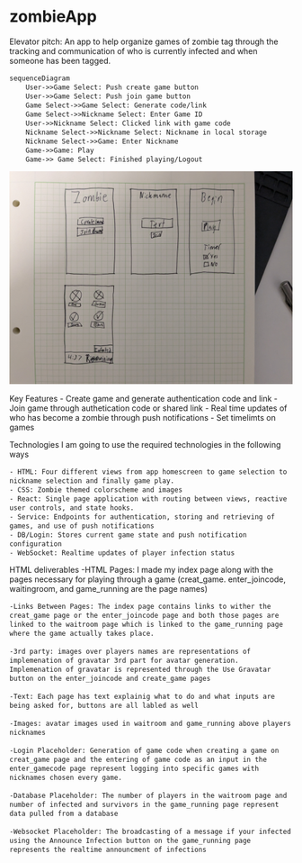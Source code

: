 # zombieApp

Elevator pitch: An app to help organize games of zombie tag through the tracking and communication of who is currently infected and when someone has been tagged.

```mermaid
sequenceDiagram
    User->>Game Select: Push create game button
    User->>Game Select: Push join game button
    Game Select->>Game Select: Generate code/link
    Game Select->>Nickname Select: Enter Game ID
    User->>Nickname Select: Clicked link with game code
    Nickname Select->>Nickname Select: Nickname in local storage
    Nickname Select->>Game: Enter Nickname
    Game->>Game: Play
    Game->> Game Select: Finished playing/Logout
```

![](design/rough_ui.jpg)

Key Features
    - Create game and generate authentication code and link
    - Join game through authetication code or shared link
    - Real time updates of who has become a zombie through push notifications
    - Set timelimts on games

Technologies
    I am going to use the required technologies in the following ways

    - HTML: Four different views from app homescreen to game selection to nickname selection and finally game play.
    - CSS: Zombie themed colorscheme and images
    - React: Single page application with routing between views, reactive user controls, and state hooks.
    - Service: Endpoints for authentication, storing and retrieving of games, and use of push notifications
    - DB/Login: Stores current game state and push notification configuration
    - WebSocket: Realtime updates of player infection status

HTML deliverables
    -HTML Pages: I made my index page along with the pages necessary for playing through a game (creat_game. enter_joincode, waitingroom, and game_running are the page names)
    
    -Links Between Pages: The index page contains links to wither the creat_game page or the enter_joincode page and both those pages are linked to the waitroom page which is linked to the game_running page where the game actually takes place.

    -3rd party: images over players names are representations of implemenation of gravatar 3rd part for avatar generation. Implemenation of gravatar is represented through the Use Gravatar button on the enter_joincode and create_game pages

    -Text: Each page has text explainig what to do and what inputs are being asked for, buttons are all labled as well

    -Images: avatar images used in waitroom and game_running above players nicknames

    -Login Placeholder: Generation of game code when creating a game on creat_game page and the entering of game code as an input in the enter_gamecode page represent logging into specific games with nicknames chosen every game.

    -Database Placeholder: The number of players in the waitroom page and number of infected and survivors in the game_running page represent data pulled from a database

    -Websocket Placeholder: The broadcasting of a message if your infected using the Announce Infection button on the game_running page represents the realtime announcment of infections


